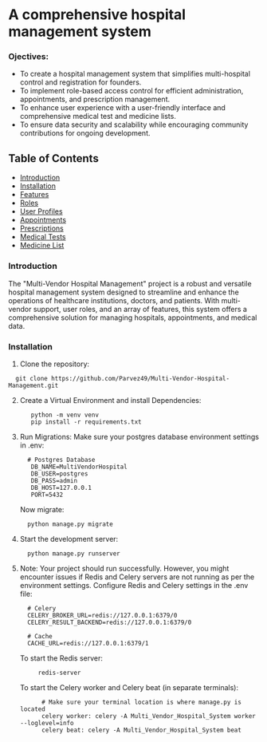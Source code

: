 # A comprehensive hospital management system
### Ojectives:
- To create a hospital management system that simplifies multi-hospital control and registration for founders.
- To implement role-based access control for efficient administration, appointments, and prescription management.
- To enhance user experience with a user-friendly interface and comprehensive medical test and medicine lists.
- To ensure data security and scalability while encouraging community contributions for ongoing development.

## Table of Contents
- [Introduction](#introduction)
- [Installation](#installation)
- [Features](#features)
- [Roles](#roles)
- [User Profiles](#user-profiles)
- [Appointments](#appointments)
- [Prescriptions](#prescriptions)
- [Medical Tests](#medical-tests)
- [Medicine List](#medicine-list)


### Introduction
The "Multi-Vendor Hospital Management" project is a robust and versatile hospital management system designed to streamline and enhance the operations of healthcare institutions, doctors, and patients. With multi-vendor support, user roles, and an array of features, this system offers a comprehensive solution for managing hospitals, appointments, and medical data.

### Installation

1. Clone the repository:
  ```
    git clone https://github.com/Parvez49/Multi-Vendor-Hospital-Management.git
  ```
2. Create a Virtual Environment and install Dependencies:
   ```
      python -m venv venv
      pip install -r requirements.txt
   ```
3. Run Migrations:
   Make sure your postgres database environment settings in .env:
   ```
     # Postgres Database
      DB_NAME=MultiVendorHospital
      DB_USER=postgres
      DB_PASS=admin
      DB_HOST=127.0.0.1
      PORT=5432
   ```
   Now migrate:
   ```
     python manage.py migrate
   ```
5. Start the development server:
   ```
     python manage.py runserver
   ```
6. Note: Your project should run successfully. However, you might encounter issues if Redis and Celery servers are not running as per the environment settings. Configure Redis and Celery settings in the .env file:
   ```
     # Celery 
     CELERY_BROKER_URL=redis://127.0.0.1:6379/0
     CELERY_RESULT_BACKEND=redis://127.0.0.1:6379/0
    
     # Cache
     CACHE_URL=redis://127.0.0.1:6379/1
   ```
    To start the Redis server:
   ```
        redis-server
   ```
    To start the Celery worker and Celery beat (in separate terminals):
   ```
         # Make sure your terminal location is where manage.py is located
         celery worker: celery -A Multi_Vendor_Hospital_System worker --loglevel=info
         celery beat: celery -A Multi_Vendor_Hospital_System beat
   ```












